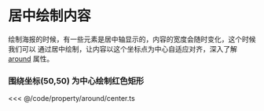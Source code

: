 <script setup>
import Case from '/component/Case.vue'
</script>

# 居中绘制内容

绘制海报的时候，有一些元素是居中轴显示的，内容的宽度会随时变化，这个时候我们可以 通过居中绘制，让内容以这个坐标点为中心自适应对齐，深入了解 [around](/reference/property/around.md) 属性。

<case name="Around" index=0 editor=false></case>

### 围绕坐标(50,50) 为中心绘制红色矩形

<<< @/code/property/around/center.ts
